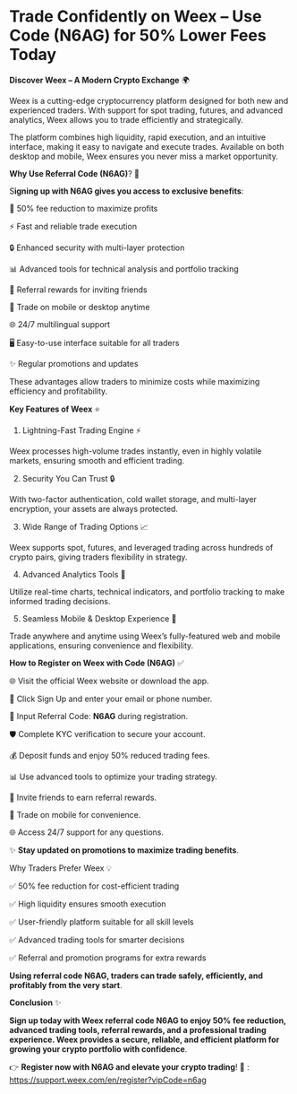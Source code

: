 
# Trade Confidently on Weex – Use Code (N6AG) for 50% Lower Fees Today 

**Discover Weex – A Modern Crypto Exchange** 🌍

Weex is a cutting-edge cryptocurrency platform designed for both new and experienced traders. With support for spot trading, futures, and advanced analytics, Weex allows you to trade efficiently and strategically.

The platform combines high liquidity, rapid execution, and an intuitive interface, making it easy to navigate and execute trades. Available on both desktop and mobile, Weex ensures you never miss a market opportunity.

**Why Use Referral Code (N6AG)**? 🎁

S**igning up with N6AG gives you access to exclusive benefits**:

💸 50% fee reduction to maximize profits

⚡ Fast and reliable trade execution

🔒 Enhanced security with multi-layer protection

📊 Advanced tools for technical analysis and portfolio tracking

🤝 Referral rewards for inviting friends

📱 Trade on mobile or desktop anytime

🌐 24/7 multilingual support

🖥️ Easy-to-use interface suitable for all traders

✨ Regular promotions and updates

These advantages allow traders to minimize costs while maximizing efficiency and profitability.

**Key Features of Weex** ⭐
1. Lightning-Fast Trading Engine ⚡

Weex processes high-volume trades instantly, even in highly volatile markets, ensuring smooth and efficient trading.

2. Security You Can Trust 🔒

With two-factor authentication, cold wallet storage, and multi-layer encryption, your assets are always protected.

3. Wide Range of Trading Options 📈

Weex supports spot, futures, and leveraged trading across hundreds of crypto pairs, giving traders flexibility in strategy.

4. Advanced Analytics Tools 🤖

Utilize real-time charts, technical indicators, and portfolio tracking to make informed trading decisions.

5. Seamless Mobile & Desktop Experience 📱

Trade anywhere and anytime using Weex’s fully-featured web and mobile applications, ensuring convenience and flexibility.

**How to Register on Weex with Code (N6AG)** ✅

🌐 Visit the official Weex website or download the app.

📝 Click Sign Up and enter your email or phone number.

🔑 Input Referral Code: **N6AG** during registration.

🛡️ Complete KYC verification to secure your account.

💰 Deposit funds and enjoy 50% reduced trading fees.

📊 Use advanced tools to optimize your trading strategy.

🤝 Invite friends to earn referral rewards.

📱 Trade on mobile for convenience.

🌐 Access 24/7 support for any questions.

✨ **Stay updated on promotions to maximize trading benefits**.

Why Traders Prefer Weex 💡

✅ 50% fee reduction for cost-efficient trading

✅ High liquidity ensures smooth execution

✅ User-friendly platform suitable for all skill levels

✅ Advanced trading tools for smarter decisions

✅ Referral and promotion programs for extra rewards

**Using referral code N6AG, traders can trade safely, efficiently, and profitably from the very start**.

**Conclusion** ✨

**Sign up today with Weex referral code N6AG to enjoy 50% fee reduction, advanced trading tools, referral rewards, and a professional trading experience. Weex provides a secure, reliable, and efficient platform for growing your crypto portfolio with confidence**.

👉 **Register now with N6AG and elevate your crypto trading**! 🚀 : https://support.weex.com/en/register?vipCode=n6ag
